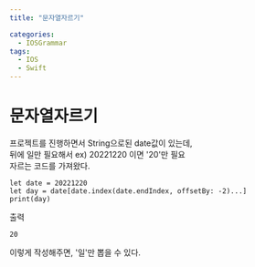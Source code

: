 ```yaml
---
title: "문자열자르기"

categories:
  - IOSGrammar
tags:
  - IOS
  - Swift
---
```


# 문자열자르기

프로젝트를 진행하면서 String으로된 date값이 있는데,  
뒤에 일만 필요해서 ex) 20221220 이면 '20'만 필요  
자르는 코드를 가져왔다.

~~~
let date = 20221220
let day = date[date.index(date.endIndex, offsetBy: -2)...]
print(day)
~~~
출력
~~~
20
~~~
이렇게 작성해주면, '일'만 뽑을 수 있다.